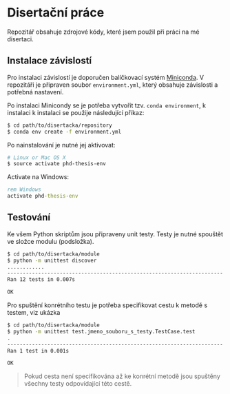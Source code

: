 # Disertační práce

Repozitář obsahuje zdrojové kódy, které jsem použil při práci na mé disertaci.

## Instalace závislostí

Pro instalaci závislostí je doporučen balíčkovací systém [Miniconda](http://conda.pydata.org/miniconda.html).
V repozitáři je připraven soubor `environment.yml`, který obsahuje závislosti a
potřebná nastavení.

Po instalaci Minicondy se je potřeba vytvořit tzv. `conda environment`, k instalaci
k instalaci se použije následující příkaz:

```bash
$ cd path/to/disertacka/repository
$ conda env create -f environment.yml
```

Po nainstalování je nutné jej aktivovat:

```bash
# Linux or Mac OS X
$ source activate phd-thesis-env
```

Activate na Windows:

```cmd
rem Windows
activate phd-thesis-env
```

## Testování

Ke všem Python skriptům jsou připraveny unit testy. Testy je nutné spouštět ve složce modulu (podsložka).

```bash
$ cd path/to/disertacka/module
$ python -m unittest discover
............
----------------------------------------------------------------------
Ran 12 tests in 0.007s

OK
```

Pro spuštění konrétního testu je potřeba specifikovat cestu k metodě s testem, viz ukázka

```bash
$ cd path/to/disertacka/module
$ python -m unittest test.jmeno_souboru_s_testy.TestCase.test
.
----------------------------------------------------------------------
Ran 1 test in 0.001s

OK
```

> Pokud cesta není specifikována až ke konrétní metodě jsou spuštěny všechny testy odpovídající této cestě.

